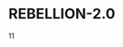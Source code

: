 # REBELLION-2.0                                                                                                          

11
